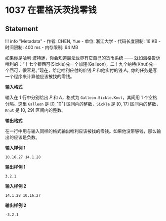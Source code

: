 
# 1037 在霍格沃茨找零钱

## Statement

!!! info "Metadata"
    - 作者: CHEN, Yue
    - 单位: 浙江大学
    - 代码长度限制: 16 KB
    - 时间限制: 400 ms
    - 内存限制: 64 MB

如果你是哈利·波特迷，你会知道魔法世界有它自己的货币系统 —— 就如海格告诉哈利的：“十七个银西可(Sickle)兑一个加隆(Galleon)，二十九个纳特(Knut)兑一个西可，很容易。”现在，给定哈利应付的价钱 $P$ 和他实付的钱 $A$，你的任务是写一个程序来计算他应该被找的零钱。

**输入格式**

输入在 1 行中分别给出 $P$ 和 $A$，格式为 `Galleon.Sickle.Knut`，其间用 1 个空格分隔。这里 `Galleon` 是 [0, $10^7$] 区间内的整数，`Sickle` 是 [0, 17) 区间内的整数，`Knut` 是 [0, 29) 区间内的整数。

**输出格式**

在一行中用与输入同样的格式输出哈利应该被找的零钱。如果他没带够钱，那么输出的应该是负数。

**输入样例 1**
```plaintext
10.16.27 14.1.28
```

**输出样例 1**
```plaintext
3.2.1
```

**输入样例 2**
```plaintext
14.1.28 10.16.27
```

**输出样例 2**
```plaintext
-3.2.1
```

